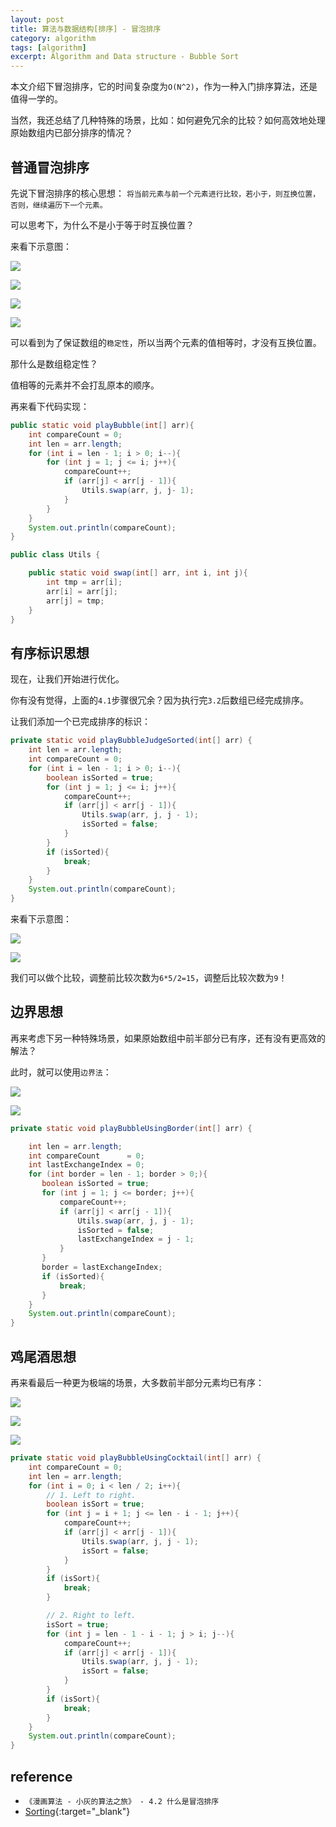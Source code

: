 ```yaml
---
layout: post
title: 算法与数据结构[排序] - 冒泡排序
category: algorithm
tags: [algorithm]
excerpt: Algorithm and Data structure - Bubble Sort
---
```


本文介绍下冒泡排序，它的时间复杂度为`O(N^2)`，作为一种入门排序算法，还是值得一学的。  

当然，我还总结了几种特殊的场景，比如：如何避免冗余的比较？如何高效地处理原始数组内已部分排序的情况？  


## 普通冒泡排序  

先说下冒泡排序的核心思想： `将当前元素与前一个元素进行比较，若小于，则互换位置，否则，继续遍历下一个元素。`  

可以思考下，为什么不是小于等于时互换位置？  

来看下示意图：  

![](https://yyc-images.oss-cn-beijing.aliyuncs.com/bubble_sort_common_round1.png)  

![](https://yyc-images.oss-cn-beijing.aliyuncs.com/bubble_sort_common_round2.png)  


![](https://yyc-images.oss-cn-beijing.aliyuncs.com/bubble_sort_common_round3.png)  


![](https://yyc-images.oss-cn-beijing.aliyuncs.com/bubble_sort_common_round4.png)  


可以看到为了保证数组的`稳定性`，所以当两个元素的值相等时，才没有互换位置。  

那什么是数组稳定性？  

值相等的元素并不会打乱原本的顺序。  


再来看下代码实现：  

``` java
public static void playBubble(int[] arr){
    int compareCount = 0;
    int len = arr.length;
    for (int i = len - 1; i > 0; i--){
        for (int j = 1; j <= i; j++){
            compareCount++;
            if (arr[j] < arr[j - 1]){
                Utils.swap(arr, j, j- 1);
            }
        }
    }
    System.out.println(compareCount);
}

public class Utils {

    public static void swap(int[] arr, int i, int j){
        int tmp = arr[i];
        arr[i] = arr[j];
        arr[j] = tmp;
    }
}
```


## 有序标识思想  

现在，让我们开始进行优化。  

你有没有觉得，上面的`4.1`步骤很冗余？因为执行完`3.2`后数组已经完成排序。  

让我们添加一个已完成排序的标识：  

``` java
private static void playBubbleJudgeSorted(int[] arr) {
    int len = arr.length;
    int compareCount = 0;
    for (int i = len - 1; i > 0; i--){
        boolean isSorted = true;
        for (int j = 1; j <= i; j++){
            compareCount++;
            if (arr[j] < arr[j - 1]){
                Utils.swap(arr, j, j - 1);
                isSorted = false;
            }
        }
        if (isSorted){
            break;
        }
    }
    System.out.println(compareCount);
}
```

来看下示意图：  

![](https://yyc-images.oss-cn-beijing.aliyuncs.com/bubble_sort_is_sorted_round1.png)  

![](https://yyc-images.oss-cn-beijing.aliyuncs.com/bubble_sort_is_sorted_round2.png)  

我们可以做个比较，调整前比较次数为`6*5/2=15`，调整后比较次数为`9`！  


## 边界思想    

再来考虑下另一种特殊场景，如果原始数组中前半部分已有序，还有没有更高效的解法？  

此时，就可以使用`边界法`：  

![](https://yyc-images.oss-cn-beijing.aliyuncs.com/bubble_sort_border_round1.png)  

![](https://yyc-images.oss-cn-beijing.aliyuncs.com/bubble_sort_border_round2.png)  


``` java
private static void playBubbleUsingBorder(int[] arr) {

    int len = arr.length;
    int compareCount      = 0;
    int lastExchangeIndex = 0;
    for (int border = len - 1; border > 0;){
       boolean isSorted = true;
       for (int j = 1; j <= border; j++){
           compareCount++;
           if (arr[j] < arr[j - 1]){
               Utils.swap(arr, j, j - 1);
               isSorted = false;
               lastExchangeIndex = j - 1;
           }
       }
       border = lastExchangeIndex;
       if (isSorted){
           break;
       }
    }
    System.out.println(compareCount);
}
```

## 鸡尾酒思想  

再来看最后一种更为极端的场景，大多数前半部分元素均已有序：  

![](https://yyc-images.oss-cn-beijing.aliyuncs.com/bubble_sort_cocktail_round1.png)  

![](https://yyc-images.oss-cn-beijing.aliyuncs.com/bubble_sort_cocktail_round2.png)  

![](https://yyc-images.oss-cn-beijing.aliyuncs.com/bubble_sort_cocktail_round3.png)  



``` java
private static void playBubbleUsingCocktail(int[] arr) {
    int compareCount = 0;
    int len = arr.length;
    for (int i = 0; i < len / 2; i++){
        // 1. Left to right.
        boolean isSort = true;
        for (int j = i + 1; j <= len - i - 1; j++){
            compareCount++;
            if (arr[j] < arr[j - 1]){
                Utils.swap(arr, j, j - 1);
                isSort = false;
            }
        }
        if (isSort){
            break;
        }

        // 2. Right to left.
        isSort = true;
        for (int j = len - 1 - i - 1; j > i; j--){
            compareCount++;
            if (arr[j] < arr[j - 1]){
                Utils.swap(arr, j, j - 1);
                isSort = false;
            }
        }
        if (isSort){
            break;
        }
    }
    System.out.println(compareCount);
}
```

## reference  
- `《漫画算法 - 小灰的算法之旅》 - 4.2 什么是冒泡排序`  
- [Sorting](http://sorting.at){:target="_blank"}